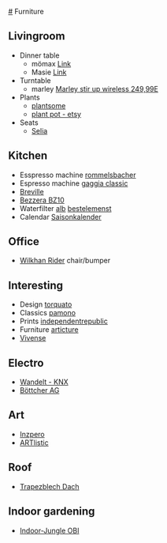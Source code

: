 [#](#) Furniture

## Livingroom
  - Dinner table
    - mömax [Link](https://www.vidarholen.net/contents/blog/?p=904)
    - Masie [Link](https://www.themasie.com/de/)
  - Turntable
    - marley [Marley stir up wireless 249,99E](https://www.thehouseofmarley.de/stir-it-up-wireless-1.html)
  - Plants
    - [plantsome](https://www.plantsome.de/)
    - [plant pot - etsy](https://www.etsy.com/listing/933513376/indoor-plant-pot-willow)
  - Seats
    - [Selia](https://kavehome.com/de/de/p/selia-stuhl-mit-antikem-nussbaumfinish)

## Kitchen
  - Esspresso machine [rommelsbacher](https://www.rommelsbacher.de/de/kaffee-espresso-center-eks-3010.html)
  - Espresso machine [gaggia classic](https://www.gaggia.de/manual-machines/new-classic/)
  - [Breville](https://www.breville.com/us/en/products/espresso/bes920.html)
  - [Bezzera BZ10](https://www.coffeecircle.com/de/p/bezzera-bz10-mit-eureka-mci)
  - Waterfilter [alb](https://alb-filter.com/collections/trinkwasserfilter/products/alb-filter-untertisch-komplett-set) [bestelemenst](https://bestelements.de/de)
  - Calendar [Saisonkalender](https://www.gemuese-der-saison.de/produktseite/wandkalender-obst-und-gem%C3%BCse-der-saison)

## Office
  - [Wilkhan Rider](https://shop.wilkhahn.com/Rider-Stehhilfe/205) chair/bumper

## Interesting
  - Design [torquato](https://www.torquato.de/)
  - Classics [pamono](https://www.pamono.de/)
  - Prints [independentrepublic](https://www.independentrepublic.it/collections/prints/products/sacred-profane-iii-4-prints-pack)
  - Furniture [articture](https://articture.com)
  - [Vivense](https://www.vivense.de/)

## Electro

  - [Wandelt - KNX](https://www.elektro-wandelt.de)
  - [Böttcher AG](https://www.bueromarkt-ag.de)

## Art

  - [Inzpero](https://inzpero.de/)
  - [ARTlistic](https://artlistic.com)

## Roof

 - [Trapezblech Dach](https://www.trapezbleche.com)
  
## Indoor gardening

  - [Indoor-Jungle
    OBI](https://www.obi.de/magazin/indoor-jungle)
